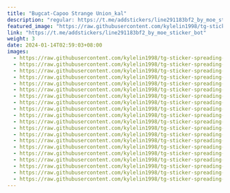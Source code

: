 ```yaml
---
title: "Bugcat-Capoo Strange Union_kal"
description: "regular: https://t.me/addstickers/line291183bf2_by_moe_sticker_bot"
featured_image: "https://raw.githubusercontent.com/kylelin1998/tg-sticker-spreading-worldwide-images/main/img/fbc91296-bea6-4820-93cc-716efc8ab0b8.jpg"
link: "https://t.me/addstickers/line291183bf2_by_moe_sticker_bot"
weight: 3
date: 2024-01-14T02:59:03+08:00
images:
  - https://raw.githubusercontent.com/kylelin1998/tg-sticker-spreading-worldwide-images/main/img/fbc91296-bea6-4820-93cc-716efc8ab0b8.jpg
  - https://raw.githubusercontent.com/kylelin1998/tg-sticker-spreading-worldwide-images/main/img/6c25587f-1830-47c3-8253-75e11b100144.jpg
  - https://raw.githubusercontent.com/kylelin1998/tg-sticker-spreading-worldwide-images/main/img/9ab00d7f-ca3f-4182-bacd-87c1d3950f9f.jpg
  - https://raw.githubusercontent.com/kylelin1998/tg-sticker-spreading-worldwide-images/main/img/9de8fc20-e0e0-4748-866a-37d237e2f6cf.jpg
  - https://raw.githubusercontent.com/kylelin1998/tg-sticker-spreading-worldwide-images/main/img/2382a415-e366-454e-b0df-1f90324d8e5e.jpg
  - https://raw.githubusercontent.com/kylelin1998/tg-sticker-spreading-worldwide-images/main/img/ac998fbc-3bd4-4cf6-b923-d11b531af645.jpg
  - https://raw.githubusercontent.com/kylelin1998/tg-sticker-spreading-worldwide-images/main/img/2e2b43e0-ea3a-49d3-8536-670bf855ff1c.jpg
  - https://raw.githubusercontent.com/kylelin1998/tg-sticker-spreading-worldwide-images/main/img/b2464646-4045-4cce-ae3a-8ce9b7789a34.jpg
  - https://raw.githubusercontent.com/kylelin1998/tg-sticker-spreading-worldwide-images/main/img/bf6078a5-f228-4c13-9677-839e159262c1.jpg
  - https://raw.githubusercontent.com/kylelin1998/tg-sticker-spreading-worldwide-images/main/img/ce912c41-8cb2-4131-ae04-0c521f4d448e.jpg
  - https://raw.githubusercontent.com/kylelin1998/tg-sticker-spreading-worldwide-images/main/img/772c2e55-6819-4c22-a87f-732b59f4b28f.jpg
  - https://raw.githubusercontent.com/kylelin1998/tg-sticker-spreading-worldwide-images/main/img/2d52e739-07e7-4744-b129-0bb50d508499.jpg
  - https://raw.githubusercontent.com/kylelin1998/tg-sticker-spreading-worldwide-images/main/img/093bebc8-0841-484a-aa10-b7438eb13f57.jpg
  - https://raw.githubusercontent.com/kylelin1998/tg-sticker-spreading-worldwide-images/main/img/fdae48c4-8bef-4ebe-8760-fa59ec39bea2.jpg
  - https://raw.githubusercontent.com/kylelin1998/tg-sticker-spreading-worldwide-images/main/img/146914a8-b681-4777-9935-60308b2369b5.jpg
  - https://raw.githubusercontent.com/kylelin1998/tg-sticker-spreading-worldwide-images/main/img/8fac526c-99da-41f3-87e9-419bd844ee77.jpg
  - https://raw.githubusercontent.com/kylelin1998/tg-sticker-spreading-worldwide-images/main/img/4e659168-7ed2-4002-a36b-9492b4e345ad.jpg
  - https://raw.githubusercontent.com/kylelin1998/tg-sticker-spreading-worldwide-images/main/img/7ca4eed7-d6f6-4f32-9296-7eabf289d16d.jpg
  - https://raw.githubusercontent.com/kylelin1998/tg-sticker-spreading-worldwide-images/main/img/ecc0b99a-2d0d-4d3e-80a4-2995a5bea767.jpg
  - https://raw.githubusercontent.com/kylelin1998/tg-sticker-spreading-worldwide-images/main/img/0bc7d778-cacd-4497-980a-9fe4a3b28985.jpg
---
```

